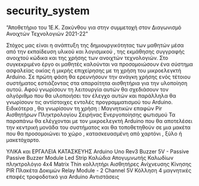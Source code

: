 # security_system
“Αποθετήριο του 1Ε.Κ. Ζακύνθου  για στην συμμετοχή στον Διαγωνισμό  Ανοιχτών Τεχνολογιών 2021-22"

Στόχος μας είναι η ανάπτυξη της δημιουργικότητας των μαθητών μέσα από την εκπαίδευση υλικού και λογισμικού , της εκμάθησης συγγραφής ανοιχτού κώδικα και της χρήσης των ανοιχτών τεχνολογιών.
Στο συγκεκριμένο έργο οι μαθητές καλούνται να προσομοιώσουν ένα σύστημα ασφαλείας οικίας ή μικρής επιχείρησης με τη χρήση του μικροελεγκτή Arduino. Σε πρώτη φάση θα ερευνήσουν την ανάγκη χρήσης ενός τέτοιου συστήματος εστιάζοντας στα απαραίτητα αισθητήρια για την υλοποίηση αυτού. Αφού γνωρίσουν τη λειτουργία αυτών θα σχεδιάσουν τον αλγόριθμο που θα υλοποιήσει τον έλεγχο αυτών και παράλληλα θα γνωρίσουν τις αντίστοιχες εντολές προγραμματισμού του Arduino.
Ειδικότερα , θα γνωρίσουν τη χρήση :
Μαγνητικών επαφών
Pir Αισθητήρων
Πληκτρολογίου
Σειρήνας
Ενεργοποίησης φωτισμού
Τα παραπάνω θα ελέγχονται με τον μικροελεγκτή Arduino που θα αποτελέσει την κεντρική μονάδα του συστήματος και θα τοποθετηθούν σε μια μακέτα που θα προσομοιώνει το χώρο , κατασκευασμένη από χαρτόνι , ξύλο ή μακετόχαρτο.

ΥΛΙΚΑ και ΕΡΓΑΛΕΙΑ ΚΑΤΑΣΚΕΥΗΣ
Arduino Uno Rev3
Buzzer 5V - Passive
Passive Buzzer Module
Led Strip
Καλώδια
Απογυμνωτής Καλωδίων
πληκτρολόγιο 4x4 Matrix Thin
κολλητήρι
Αισθητήρες Ανίχνευσης Κίνησης PIR
Πλακέτα Δοκιμών
Relay Module - 2 Channel 5V
Κόλληση
4 μαγνητικές επαφές
τροφοδοτικό για Arduino
Αντιστάσεις
